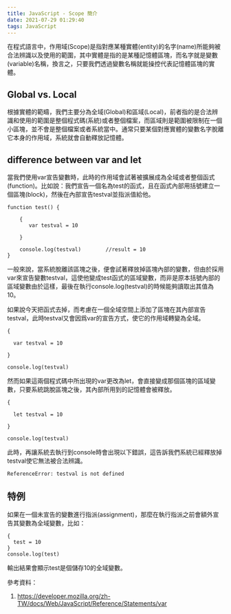 ```yaml
---
title: JavaScript - Scope 簡介
date: 2021-07-29 01:29:40
tags: JavaScript
---
```


在程式語言中，作用域(Scope)是指對應某種實體(entity)的名字(name)所能夠被合法辨識以及使用的範圍，其中實體是指的是某種記憶體區塊，而名字就是變數(variable)名稱，換言之，只要我們透過變數名稱就能操控代表記憶體區塊的實體。


## Global vs. Local

根據實體的範疇，我們主要分為全域(Global)和區域(Local)，前者指的是合法辨識和使用的範圍是整個程式碼(系統)或者整個檔案，而區域則是範圍被限制在一個小區塊，並不會是整個檔案或者系統當中。通常只要某個對應實體的變數名字脫離它本身的作用域，系統就會自動釋放記憶體。

## difference between var and let

當我們使用var宣告變數時，此時的作用域會試著被擴展成為全域或者整個函式(function)。比如說：我們宣告一個名為test的函式，且在函式內部用括號建立一個區塊(block)，然後在內部宣告testval並指派值給他。


```
function test() {

    {
       var testval = 10 
    
    }
    
    console.log(testval)        //result = 10
}
```

一般來說，當系統脫離該區塊之後，便會試著釋放掉區塊內部的變數，但由於採用var來宣告變數testval，這使他變成test函式的區域變數，而非是原本括號內部的區域變數由於這樣，最後在執行console.log(testval)的時候能夠讀取出其值為10。


如果說今天把函式去掉，而考慮在一個全域空間上添加了區塊在其內部宣告testval，此時testval又會因爲var的宣告方式，使它的作用域轉變為全域。


```
{

  var testval = 10

}

console.log(testval)
```

然而如果這兩個程式碼中所出現的var更改為let，會直接變成那個區塊的區域變數，只要系統跳脫區塊之後，其內部所用到的記憶體會被釋放。

```
{

  let testval = 10

}

console.log(testval)
```


此時，再讓系統去執行到console時會出現以下錯誤，這告訴我們系統已經釋放掉testval使它無法被合法辨識。

``` 
ReferenceError: testval is not defined
```
## 特例
 

如果在一個未宣告的變數進行指派(assignment)，那麼在執行指派之前會額外宣告其變數為全域變數，比如：

```
{
  test = 10
}
console.log(test)
```

輸出結果會顯示test是個儲存10的全域變數。

參考資料：
1. https://developer.mozilla.org/zh-TW/docs/Web/JavaScript/Reference/Statements/var


